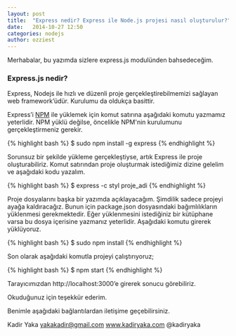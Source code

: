 ```yaml
---
layout: post
title:  "Express nedir? Express ile Node.js projesi nasıl oluşturulur?"
date:   2014-10-27 12:50
categories: nodejs
author: ozziest
---
```


Merhabalar, bu yazımda sizlere express.js modulünden bahsedeceğim. 

### Express.js nedir?

Express, Nodejs ile hızlı ve düzenli proje gerçekleştirebilmemizi sağlayan web framework’üdür. Kurulumu da oldukça basittir.

Express’i [NPM](https://www.npmjs.org/) ile yüklemek için komut satırına aşağıdaki komutu yazmamız yeterlidir. NPM yüklü değilse, öncelikle NPM'nin kurulumunu gerçekleştirmeniz gerekir.

{% highlight bash %}
$ sudo npm install -g express
{% endhighlight %}

Sorunsuz bir şekilde yükleme gerçekleştiyse, artık Express ile proje oluşturabiliriz.
Komut satırından proje oluşturmak istediğimiz dizine gelelim ve aşağıdaki kodu yazalım.

{% highlight bash %}
$ express -c styl proje_adi
{% endhighlight %}

Proje dosyalarını başka bir yazımda açıklayacağım. Şimdilik sadece projeyi ayağa kaldıracağız. Bunun için package.json dosyasındaki bağımlılıkların yüklenmesi gerekmektedir. Eğer yüklenmesini istediğiniz bir kütüphane varsa bu dosya içerisine yazmanız yeterlidir. Aşağıdaki komutu girerek yüklüyoruz.

{% highlight bash %}
$ sudo npm install
{% endhighlight %}

Son olarak aşağıdaki komutla projeyi çalıştırıyoruz;

{% highlight bash %}
$ npm start
{% endhighlight %}

Tarayıcımızdan http://localhost:3000’e girerek sonucu görebiliriz.

Okuduğunuz için teşekkür ederim.

Benimle aşağıdaki bağlantılardan iletişime geçebilirsiniz.

Kadir Yaka yakakadir@gmail.com www.kadiryaka.com @kadiryaka
